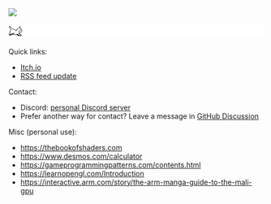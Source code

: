 ![](https://img.itch.zone/aW1nLzk0MTQ0NTIucG5n/original/fpRyRg.png)

![](./cat.gif)

Quick links:
- [Itch.io](https://brianwo.itch.io/)
- [RSS feed update](https://techhub.social/@brianwo.rss)

Contact:
- Discord: [personal Discord server](https://discord.gg/QR63QRZntK)
- Prefer another way for contact? Leave a message in [GitHub Discussion](https://github.com/brainwo/brainwo/discussions)

Misc (personal use):
- https://thebookofshaders.com
- https://www.desmos.com/calculator
- https://gameprogrammingpatterns.com/contents.html
- https://learnopengl.com/Introduction
- https://interactive.arm.com/story/the-arm-manga-guide-to-the-mali-gpu 
